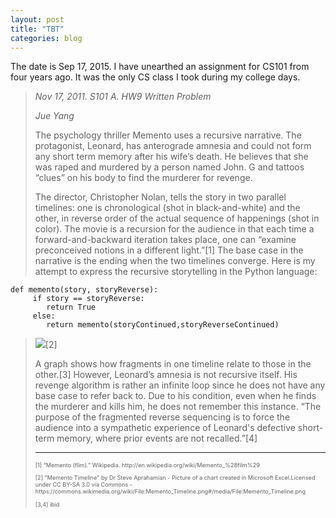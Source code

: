 ```yaml
---
layout: post
title: "TBT"
categories: blog
---
```


The date is Sep 17, 2015. I have unearthed an assignment for CS101 from four years ago. It was the only CS class I took during my college days.

> _Nov 17, 2011. S101 A. HW9 Written Problem_
>
> _Jue Yang_
>
> The psychology thriller Memento uses a recursive narrative. The protagonist, Leonard, has anterograde amnesia and could not form any short term memory after his wife’s death. He believes that she was raped and murdered by a person named John. G and tattoos “clues” on his body to find the murderer for revenge.
>
> The director, Christopher Nolan, tells the story in two parallel timelines: one is chronological (shot in black-and-white) and the other, in reverse order of the actual sequence of happenings (shot in color). The movie is a recursion for the audience in that each time a forward-and-backward iteration takes place, one can “examine preconceived notions in a different light.”[1] The base case in the narrative is the ending when the two timelines converge. Here is my attempt to express the recursive storytelling in the Python language:
>
>
    def memento(story, storyReverse):
	 	 if story == storyReverse:
	 		return True
	 	 else:
	 		return memento(storyContinued,storyReverseContinued)
>
> ![](https://upload.wikimedia.org/wikipedia/commons/b/b3/Memento_Timeline.png)[2]
>
> A graph shows how fragments in one timeline relate to those in the other.[3] However, Leonard’s amnesia is not recursive itself. His revenge algorithm is rather an infinite loop since he does not have any base case to refer back to. Due to his condition, even when he finds the murderer and kills him, he does not remember this instance. “The purpose of the fragmented reverse sequencing is to force the audience into a sympathetic experience of Leonard's defective short-term memory, where prior events are not recalled.”[4]
>
> ----------------
> <div style='font-size:0.65em;'><p>[1] “Memento (flim).” Wikipedia. http://en.wikipedia.org/wiki/Memento_%28film%29</p><p>[2] "Memento Timeline" by Dr Steve Aprahamian - Picture of a chart created in Microsoft Excel.Licensed under CC BY-SA 3.0 via Commons - https://commons.wikimedia.org/wiki/File:Memento_Timeline.png#/media/File:Memento_Timeline.png</p><p>[3,4] ibid</p></div>